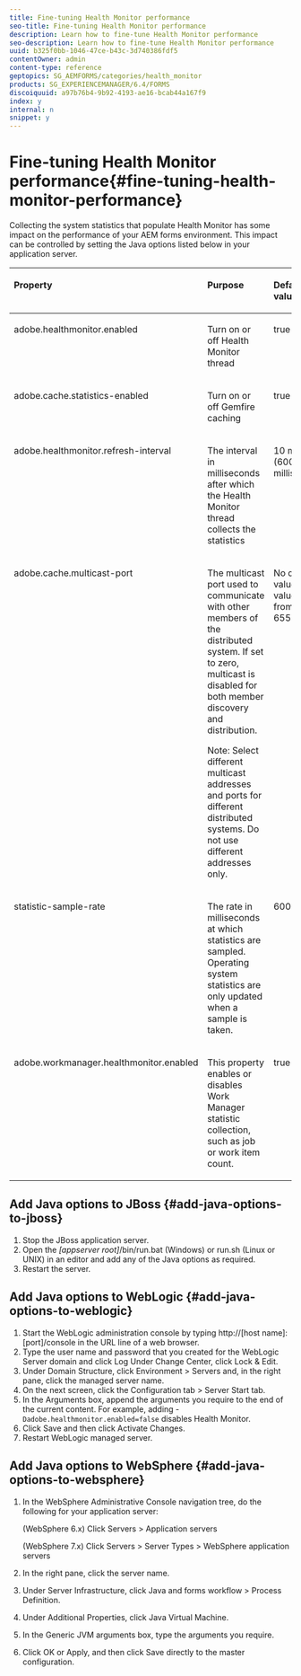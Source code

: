 ```yaml
---
title: Fine-tuning Health Monitor performance
seo-title: Fine-tuning Health Monitor performance
description: Learn how to fine-tune Health Monitor performance
seo-description: Learn how to fine-tune Health Monitor performance
uuid: b325f0bb-1046-47ce-b43c-3d740386fdf5
contentOwner: admin
content-type: reference
geptopics: SG_AEMFORMS/categories/health_monitor
products: SG_EXPERIENCEMANAGER/6.4/FORMS
discoiquuid: a97b76b4-9b92-4193-ae16-bcab44a167f9
index: y
internal: n
snippet: y
---
```


# Fine-tuning Health Monitor performance{#fine-tuning-health-monitor-performance}

Collecting the system statistics that populate Health Monitor has some impact on the performance of your AEM forms environment. This impact can be controlled by setting the Java options listed below in your application server.

<table cellpadding="4" cellspacing="0"> 
 <thead align="left"> 
  <tr> 
   <th class="cellrowborder" id="d19e27593" valign="top" width="NaN%"><p>Property</p></th> 
   <th class="cellrowborder" id="d19e27596" valign="top" width="NaN%"><p>Purpose</p></th> 
   <th class="cellrowborder" id="d19e27599" valign="top" width="NaN%"><p>Default value</p></th> 
  </tr> 
 </thead> 
 <tbody> 
  <tr> 
   <td class="cellrowborder" headers="d19e27593 " valign="top" width="NaN%"><p>adobe.healthmonitor.enabled</p></td> 
   <td class="cellrowborder" headers="d19e27596 " valign="top" width="NaN%"><p>Turn on or off Health Monitor thread</p></td> 
   <td class="cellrowborder" headers="d19e27599 " valign="top" width="NaN%"><p>true</p></td> 
  </tr> 
  <tr> 
   <td class="cellrowborder" headers="d19e27593 " valign="top" width="NaN%"><p>adobe.cache.statistics-enabled</p></td> 
   <td class="cellrowborder" headers="d19e27596 " valign="top" width="NaN%"><p>Turn on or off Gemfire caching</p></td> 
   <td class="cellrowborder" headers="d19e27599 " valign="top" width="NaN%"><p>true</p></td> 
  </tr> 
  <tr> 
   <td class="cellrowborder" headers="d19e27593 " valign="top" width="NaN%"><p>adobe.healthmonitor.refresh-interval</p></td> 
   <td class="cellrowborder" headers="d19e27596 " valign="top" width="NaN%"><p>The interval in milliseconds after which the Health Monitor thread collects the statistics</p></td> 
   <td class="cellrowborder" headers="d19e27599 " valign="top" width="NaN%"><p>10 minutes (600,000 milliseconds)</p></td> 
  </tr> 
  <tr> 
   <td class="cellrowborder" headers="d19e27593 " valign="top" width="NaN%"><p>adobe.cache.multicast-port</p></td> 
   <td class="cellrowborder" headers="d19e27596 " valign="top" width="NaN%"><p>The multicast port used to communicate with other members of the distributed system. If set to zero, multicast is disabled for both member discovery and distribution. </p><p>Note: Select different multicast addresses and ports for different distributed systems. Do not use different addresses only.</p></td> 
   <td class="cellrowborder" headers="d19e27599 " valign="top" width="NaN%"><p>No default value. Valid values range from 0 to 65535.</p></td> 
  </tr> 
  <tr> 
   <td class="cellrowborder" headers="d19e27593 " valign="top" width="NaN%"><p>statistic-sample-rate</p></td> 
   <td class="cellrowborder" headers="d19e27596 " valign="top" width="NaN%"><p>The rate in milliseconds at which statistics are sampled. Operating system statistics are only updated when a sample is taken.</p></td> 
   <td class="cellrowborder" headers="d19e27599 " valign="top" width="NaN%"><p>600000</p></td> 
  </tr> 
  <tr> 
   <td class="cellrowborder" headers="d19e27593 " valign="top" width="NaN%"><p>adobe.workmanager.healthmonitor.enabled</p></td> 
   <td class="cellrowborder" headers="d19e27596 " valign="top" width="NaN%"><p>This property enables or disables Work Manager statistic collection, such as job or work item count.</p></td> 
   <td class="cellrowborder" headers="d19e27599 " valign="top" width="NaN%"><p>true</p></td> 
  </tr> 
 </tbody> 
</table>

## Add Java options to JBoss {#add-java-options-to-jboss}

1. Stop the JBoss application server.
1. Open the *[appserver root]*/bin/run.bat (Windows) or run.sh (Linux or UNIX) in an editor and add any of the Java options as required. 
1. Restart the server.

## Add Java options to WebLogic {#add-java-options-to-weblogic}

1. Start the WebLogic administration console by typing http://[host name]:[port]/console in the URL line of a web browser.
1. Type the user name and password that you created for the WebLogic Server domain and click Log Under Change Center, click Lock & Edit.
1. Under Domain Structure, click Environment &gt; Servers and, in the right pane, click the managed server name.
1. On the next screen, click the Configuration tab &gt; Server Start tab.
1. In the Arguments box, append the arguments you require to the end of the current content. For example, adding - `Dadobe.healthmonitor.enabled=false` disables Health Monitor.
1. Click Save and then click Activate Changes.
1. Restart WebLogic managed server.

## Add Java options to WebSphere {#add-java-options-to-websphere}

1. In the WebSphere Administrative Console navigation tree, do the following for your application server:

   (WebSphere 6.x) Click Servers &gt; Application servers

   (WebSphere 7.x) Click Servers &gt; Server Types &gt; WebSphere application servers

1. In the right pane, click the server name.
1. Under Server Infrastructure, click Java and forms workflow &gt; Process Definition.
1. Under Additional Properties, click Java Virtual Machine.
1. In the Generic JVM arguments box, type the arguments you require.
1. Click OK or Apply, and then click Save directly to the master configuration.

